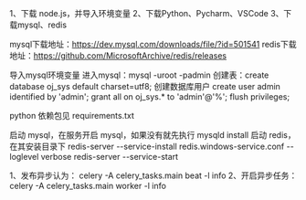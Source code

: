 1、下载 node.js，并导入环境变量
2、下载Python、Pycharm、VSCode
3、下载mysql、redis

mysql下载地址：https://dev.mysql.com/downloads/file/?id=501541
redis下载地址：https://github.com/MicrosoftArchive/redis/releases

导入mysql环境变量
进入mysql：mysql -uroot -padmin
创建表：create database oj_sys default charset=utf8;
创建数据库用户
create user admin identified by 'admin';
grant all on oj_sys.* to 'admin'@'%';
flush privileges;

python 依赖包见 requirements.txt

启动 mysql，在服务开启 mysql，如果没有就先执行 mysqld install
启动 redis，在其安装目录下
redis-server --service-install redis.windows-service.conf --loglevel verbose
redis-server --service-start

1、发布异步认为：
celery -A celery_tasks.main beat -l info
2、开启异步任务：
celery -A celery_tasks.main worker -l info